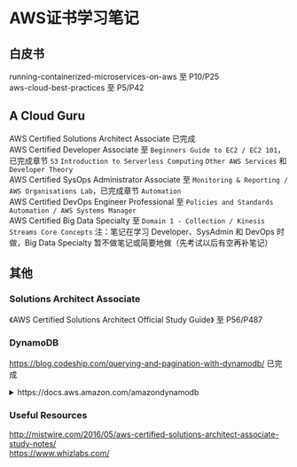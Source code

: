 # AWS证书学习笔记

## 白皮书
running-containerized-microservices-on-aws 至 P10/P25  
aws-cloud-best-practices 至 P5/P42  

## A Cloud Guru
AWS Certified Solutions Architect Associate 已完成  
AWS Certified Developer Associate 至 `Beginners Guide to EC2 / EC2 101`，已完成章节 `S3` `Introduction to Serverless Computing` `Other AWS Services` 和 `Developer Theory`  
AWS Certified SysOps Administrator Associate 至 `Monitoring & Reporting / AWS Organisations Lab`，已完成章节 `Automation`  
AWS Certified DevOps Engineer Professional 至 `Policies and Standards Automation / AWS Systems Manager`  
AWS Certified Big Data Specialty 至 `Domain 1 - Collection / Kinesis Streams Core Concepts`
注：笔记在学习 Developer、SysAdmin 和 DevOps 时做，Big Data Specialty 暂不做笔记或简要地做（先考试以后有空再补笔记）  
  
## 其他
### Solutions Architect Associate
《AWS Certified Solutions Architect Official Study Guide》 至 P56/P487
### DynamoDB
https://blog.codeship.com/querying-and-pagination-with-dynamodb/ 已完成  
<details>
    <summary>https://docs.aws.amazon.com/amazondynamodb</summary>
    https://docs.aws.amazon.com/amazondynamodb/latest/APIReference/API_Scan.html 已完成  
</details>

### Useful Resources
http://mistwire.com/2016/05/aws-certified-solutions-architect-associate-study-notes/  
https://www.whizlabs.com/  
